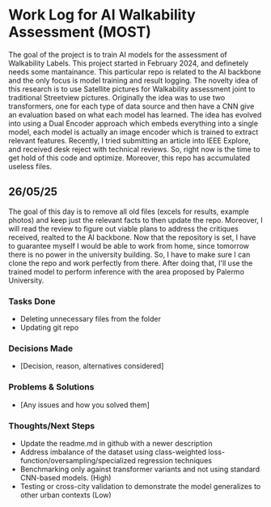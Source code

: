 # Work Log for AI Walkability Assessment (MOST)

The goal of the project is to train AI models for the assessment of Walkability Labels. This project started in February 2024, and definetely needs some mantainance.
This particular repo is related to the AI backbone and the only focus is model training and result logging.
The novelty idea of this research is to use Satellite pictures for Walkability assessment joint to traditional Streetview pictures. 
Originally the idea was to use two transformers, one for each type of data source and then have a CNN give an evaluation based on what each model has learned.
The idea has evolved into using a Dual Encoder approach which embeds everything into a single model, each model is actually an image encoder which is trained to extract relevant features.
Recently, I tried submitting an article into IEEE Explore, and received desk reject with technical reviews. So, right now is the time to get hold of this code and optimize.
Moreover, this repo has accumulated useless files.

## 26/05/25
The goal of this day is to remove all old files (excels for results, example photos) and keep just the relevant facts to then update the repo. Moreover, I will read the review to figure out viable plans to address the critiques received, realted to the AI backbone. 
Now that the repository is set, I have to guarantee myself I would be able to work from home, since tomorrow there is no power in the university building. So, I have to make sure I can clone the repo and work perfectly from there.
After doing that, I'll use the trained model to perform inference with the area proposed by Palermo University.

### Tasks Done
- Deleting unnecessary files from the folder
- Updating git repo

### Decisions Made
- [Decision, reason, alternatives considered]

### Problems & Solutions
- [Any issues and how you solved them]

### Thoughts/Next Steps
- Update the readme.md in github with a newer description
- Address imbalance of the dataset using class-weighted loss-function/oversampling/specialized regression techniques
- Benchmarking only against transformer variants and not using standard CNN-based models. (High)
- Testing or cross-city validation to demonstrate the model generalizes to other urban contexts (Low)


